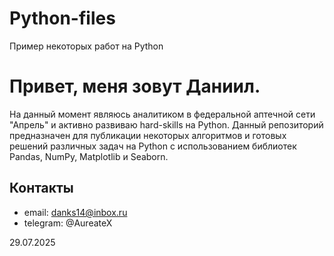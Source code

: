 # Python-files
Пример некоторых работ на Python

# Привет, меня зовут Даниил.
На данный момент являюсь аналитиком в федеральной аптечной сети "Апрель" и активно развиваю hard-skills на Python.
Данный репозиторий предназначен для публикации некоторых алгоритмов и готовых решений различных задач на Python с использованием библиотек Pandas, NumPy, Matplotlib и Seaborn.                         

## Контакты
- email: danks14@inbox.ru
- telegram: @AureateX

29.07.2025
